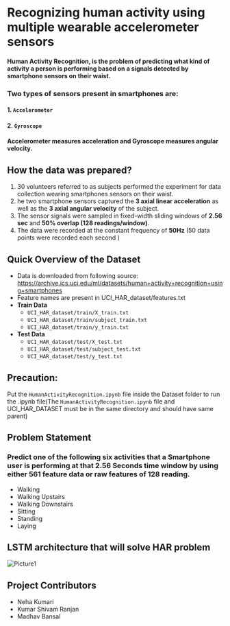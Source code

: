 # Recognizing human activity using multiple wearable accelerometer sensors
#### Human Activity Recognition, is the problem of predicting what kind of activity a person is performing based on a signals detected by smartphone sensors on their waist.
### Two types of sensors present in smartphones are:
#### 1. `Accelerometer`
#### 2. `Gyroscope`
#### Accelerometer measures acceleration and Gyroscope measures angular velocity.

## How the data was prepared?
1. 30 volunteers referred to as subjects  performed the experiment for data collection wearing smartphones sensors on their waist.
2. he two smartphone sensors captured the **3 axial linear acceleration** as well as the **3 axial angular velocity** of the subject.
3. The sensor signals were sampled in fixed-width sliding windows of **2.56 sec** and **50% overlap (128 readings/window)**.
4. The data were recorded at the constant frequency of **50Hz** (50 data points were recorded each second )

## Quick Overview of the Dataset
+ Data is downloaded from following source:
https://archive.ics.uci.edu/ml/datasets/human+activity+recognition+using+smartphones
+ Feature names are present in UCI_HAR_dataset/features.txt
+ **Train Data**
  + `UCI_HAR_dataset/train/X_train.txt`
  + `UCI_HAR_dataset/train/subject_train.txt`
  + `UCI_HAR_dataset/train/y_train.txt`
+ **Test Data**
  + `UCI_HAR_dataset/test/X_test.txt`
  + `UCI_HAR_dataset/test/subject_test.txt`
  + `UCI_HAR_dataset/test/y_test.txt`
  
## Precaution:
Put the `HumanActivityRecognition.ipynb` file inside the Dataset  folder to run the .ipynb file(The `HumanActivityRecognition.ipynb` file and UCI_HAR_DATASET must be in the same directory and should have same parent)
## Problem Statement 
### Predict one of the following six activities that a Smartphone user is performing at that 2.56 Seconds time window by using either 561 feature data or raw features of 128 reading.
+ Walking
+ Walking Upstairs
+ Walking Downstairs
+ Sitting
+ Standing
+ Laying

## LSTM architecture that will solve HAR problem
![Picture1](https://user-images.githubusercontent.com/42781233/95282887-fe915580-0877-11eb-8b3d-3ab3c55f1801.jpg)
## Project Contributors
+ Neha Kumari
+ Kumar Shivam Ranjan
+ Madhav Bansal
  

